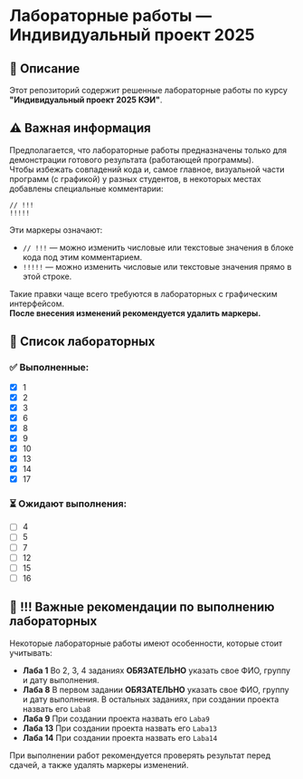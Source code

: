 # Лабораторные работы — Индивидуальный проект 2025  

## 📌 Описание  
Этот репозиторий содержит решенные лабораторные работы по курсу **"Индивидуальный проект 2025 КЭИ"**.  

## ⚠️ Важная информация  
Предполагается, что лабораторные работы предназначены только для демонстрации готового результата (работающей программы).  
Чтобы избежать совпадений кода и, самое главное, визуальной части программ (с графикой) у разных студентов, в некоторых местах добавлены специальные комментарии:  

`// !!!`  
`!!!!!`  

Эти маркеры означают:  
- `// !!!` — можно изменить числовые или текстовые значения в блоке кода под этим комментарием.  
- `!!!!!` — можно изменить числовые или текстовые значения прямо в этой строке.  

Такие правки чаще всего требуются в лабораторных с графическим интерфейсом.  
**После внесения изменений рекомендуется удалить маркеры.**  

## 📜 Список лабораторных  
### ✅ Выполненные:
- [x] 1
- [x] 2
- [x] 3
- [x] 6
- [x] 8
- [x] 9
- [x] 10
- [x] 13
- [x] 14
- [x] 17

### ⏳ Ожидают выполнения:  

- [ ] 4  
- [ ] 5  
- [ ] 7  
- [ ] 12  
- [ ] 15  
- [ ] 16  

## 📌 **!!!** Важные рекомендации по выполнению лабораторных  

Некоторые лабораторные работы имеют особенности, которые стоит учитывать:  

- **Лаба 1**
	Во 2, 3, 4 заданиях **ОБЯЗАТЕЛЬНО** указать свое ФИО, группу и дату выполнения. 
- **Лаба 8**
	В первом задании **ОБЯЗАТЕЛЬНО** указать свое ФИО, группу и дату выполнения.
	В остальных заданиях, при создании проекта назвать его `Laba8`
- **Лаба 9**
	При создании проекта назвать его `Laba9`
- **Лаба 13**
    При создании проекта назвать его `Laba13`
- **Лаба 14**
	При создании проекта назвать его `Laba14`
	
При выполнении работ рекомендуется проверять результат перед сдачей, а также удалять маркеры изменений.